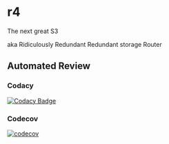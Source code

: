 # r4

The next great S3

aka Ridiculously Redundant Redundant storage Router

## Automated Review

### Codacy

[![Codacy Badge](https://api.codacy.com/project/badge/Grade/96967fc53c8247d1841c5127dac7b805)](https://www.codacy.com/app/mobile.wbaskin/r4?utm_source=github.com&amp;utm_medium=referral&amp;utm_content=buckbaskin/r4&amp;utm_campaign=Badge_Grade)

### Codecov

[![codecov](https://codecov.io/gh/buckbaskin/r4/branch/master/graph/badge.svg)](https://codecov.io/gh/buckbaskin/r4)
